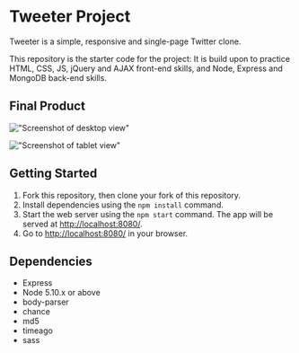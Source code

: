 # Tweeter Project

Tweeter is a simple, responsive and single-page Twitter clone.

This repository is the starter code for the project: It is build upon to practice HTML, CSS, JS, jQuery and AJAX front-end skills, and Node, Express and MongoDB back-end skills.

## Final Product

!["Screenshot of desktop view"](https://github.com/meghalshah210/tweeter/blob/master/docs/desktop-view.png)

!["Screenshot of tablet view"](https://github.com/meghalshah210/tweeter/blob/master/docs/tablet-view.png)

## Getting Started

1. Fork this repository, then clone your fork of this repository.
2. Install dependencies using the `npm install` command.
3. Start the web server using the `npm start` command. The app will be served at <http://localhost:8080/>.
4. Go to <http://localhost:8080/> in your browser.

## Dependencies

- Express
- Node 5.10.x or above
- body-parser
- chance
- md5
- timeago
- sass
